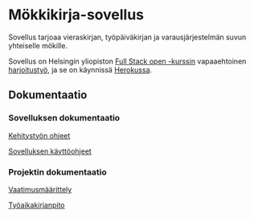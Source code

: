 # Mökkikirja-sovellus

Sovellus tarjoaa vieraskirjan, työpäiväkirjan ja varausjärjestelmän suvun yhteiselle mökille. 

Sovellus on Helsingin yliopiston [Full Stack open -kurssin](https://fullstackopen.com/) vapaaehtoinen [harjoitustyö](https://fullstackopen.com/osa0/yleista#full-stack-harjoitustyo), ja se on käynnissä [Herokussa](https://mokkikirja.herokuapp.com/).

## Dokumentaatio

### Sovelluksen dokumentaatio

[Kehitystyön ohjeet](./docs/development.md)

[Sovelluksen käyttöohjeet](./docs/application.md)

### Projektin dokumentaatio

[Vaatimusmäärittely](https://docs.google.com/document/d/1LERzhYkgwXRD9UR3Aaa66_b-9gfKJ6ovxYIAVyZMgkY/edit?usp=sharing)

[Työaikakirjanpito](https://docs.google.com/spreadsheets/d/1HNUXYOTF0vFYAOqmHgmugiiovj5iu_4A/edit#gid=1890497991)


